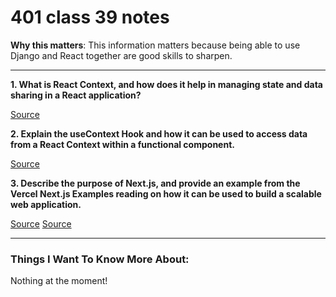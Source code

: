 # 401 class 39 notes

**Why this matters**: This information matters because being able to use Django and React together are good skills to sharpen.

------------------------------------

**1. What is React Context, and how does it help in managing state and data sharing in a React application?**


[Source](https://www.youtube.com/watch?v=5LrDIWkK_Bc)

**2. Explain the useContext Hook and how it can be used to access data from a React Context within a functional component.**


[Source](https://www.freecodecamp.org/news/react-context-for-beginners/)


**3. Describe the purpose of Next.js, and provide an example from the Vercel Next.js Examples reading on how it can be used to build a scalable web application.**


[Source](https://nextjs.org/learn/basics/create-nextjs-app)
[Source](https://www.youtube.com/watch?v=rtgbaKBhdkk)

------------------------------------
### Things I Want To Know More About:
Nothing at the moment!